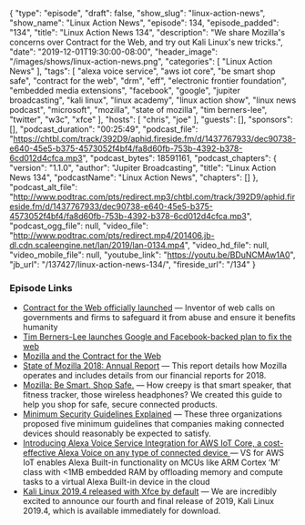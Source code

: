 {
  "type": "episode",
  "draft": false,
  "show_slug": "linux-action-news",
  "show_name": "Linux Action News",
  "episode": 134,
  "episode_padded": "134",
  "title": "Linux Action News 134",
  "description": "We share Mozilla's concerns over Contract for the Web, and try out Kali Linux's new tricks.",
  "date": "2019-12-01T19:30:00-08:00",
  "header_image": "/images/shows/linux-action-news.png",
  "categories": [
    "Linux Action News"
  ],
  "tags": [
    "alexa voice service",
    "aws iot core",
    "be smart shop safe",
    "contract for the web",
    "drm",
    "eff",
    "electronic frontier foundation",
    "embedded media extensions",
    "facebook",
    "google",
    "jupiter broadcasting",
    "kali linux",
    "linux academy",
    "linux action show",
    "linux news podcast",
    "microsoft",
    "mozilla",
    "state of mozilla",
    "tim berners-lee",
    "twitter",
    "w3c",
    "xfce"
  ],
  "hosts": [
    "chris",
    "joe"
  ],
  "guests": [],
  "sponsors": [],
  "podcast_duration": "00:25:49",
  "podcast_file": "https://chtbl.com/track/392D9/aphid.fireside.fm/d/1437767933/dec90738-e640-45e5-b375-4573052f4bf4/fa8d60fb-753b-4392-b378-6cd012d4cfca.mp3",
  "podcast_bytes": 18591161,
  "podcast_chapters": {
    "version": "1.1.0",
    "author": "Jupiter Broadcasting",
    "title": "Linux Action News 134",
    "podcastName": "Linux Action News",
    "chapters": []
  },
  "podcast_alt_file": "http://www.podtrac.com/pts/redirect.mp3/chtbl.com/track/392D9/aphid.fireside.fm/d/1437767933/dec90738-e640-45e5-b375-4573052f4bf4/fa8d60fb-753b-4392-b378-6cd012d4cfca.mp3",
  "podcast_ogg_file": null,
  "video_file": "http://www.podtrac.com/pts/redirect.mp4/201406.jb-dl.cdn.scaleengine.net/lan/2019/lan-0134.mp4",
  "video_hd_file": null,
  "video_mobile_file": null,
  "youtube_link": "https://youtu.be/BDuNCMAw1A0",
  "jb_url": "/137427/linux-action-news-134/",
  "fireside_url": "/134"
}


### Episode Links

  * [Contract for the Web officially launched](https://www.theguardian.com/technology/2019/nov/24/tim-berners-lee-unveils-global-plan-to-save-the-internet "Contract for the Web officially launched") — Inventor of web calls on governments and firms to safeguard it from abuse and ensure it benefits humanity
  * [Tim Berners-Lee launches Google and Facebook-backed plan to fix the web](https://www.theverge.com/2019/11/25/20981502/contract-for-the-web-tim-berners-lee-google-facebook-principles-techlash "Tim Berners-Lee launches Google and Facebook-backed plan to fix the web")
  * [Mozilla and the Contract for the Web](https://blog.mozilla.org/blog/2019/11/28/mozilla-and-the-contract-for-the-web/ "Mozilla and the Contract for the Web")
  * [State of Mozilla 2018: Annual Report](https://blog.mozilla.org/blog/2019/11/21/state-of-mozilla-2018-annual-report/ "State of Mozilla 2018: Annual Report") — This report details how Mozilla operates and includes details from our financial reports for 2018. 
  * [Mozilla: Be Smart. Shop Safe.](https://foundation.mozilla.org/en/privacynotincluded/ "Mozilla: Be Smart. Shop Safe.") — How creepy is that smart speaker, that fitness tracker, those wireless headphones? We created this guide to help you shop for safe, secure connected products.
  * [Minimum Security Guidelines Explained](https://foundation.mozilla.org/en/privacynotincluded/about/meets-minimum-security-standards "Minimum Security Guidelines Explained") — These three organizations proposed five minimum guidelines that companies making connected devices should reasonably be expected to satisfy.
  * [Introducing Alexa Voice Service Integration for AWS IoT Core, a cost-effective Alexa Voice on any type of connected device ](https://aws.amazon.com/blogs/iot/introducing-alexa-voice-service-integration-for-aws-iot-core/ "Introducing Alexa Voice Service Integration for AWS IoT Core, a cost-effective Alexa Voice on any type of connected device ") — VS for AWS IoT enables Alexa Built-in functionality on MCUs like ARM Cortex ‘M’ class with <1MB embedded RAM by offloading memory and compute tasks to a virtual Alexa Built-in device in the cloud
  * [Kali Linux 2019.4 released with Xfce by default](https://www.kali.org/news/kali-linux-2019-4-release/ "Kali Linux 2019.4 released with Xfce by default") — We are incredibly excited to announce our fourth and final release of 2019, Kali Linux 2019.4, which is available immediately for download.


